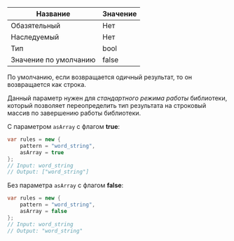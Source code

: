 | Название | Значение |
|---|---|
| Обазятельный | Нет |
| Наследуемый | Нет |
| Тип | bool |
| Значение по умолчанию | false |

По умолчанию, если возвращается одичный результат, то он возвращается как строка. 

Данный параметр нужен для *стандартного режима работы* библиотеки, который позволяет переопределить тип результата на строковый массив по завершению работы библиотеки. 

С параметром `asArray` c флагом **true**:

```csharp
var rules = new { 
    pattern = "word_string",
	asArray = true
};
// Input: word_string
// Output: ["word_string"]
```

Без параметра `asArray` с флагом **false**:

```csharp
var rules = new { 
    pattern = "word_string",
	asArray = false
};
// Input: word_string
// Output: "word_string"
```